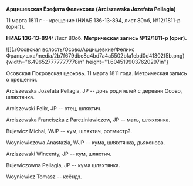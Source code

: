 **Арцишевская Ёзефата Феликсова (Arciszewska Jozefata Pellagia)**

11 марта 1811 г -- крещение (НИАБ 136-13-894, лист 80об, №12/1811-р
(ориг)).

**НИАБ 136-13-894:** Лист 80об. **Метрическая запись №12/1811-р
(ориг).**

![](./Осовская волость/Осово/Арцишевкие/Феликс Францишка/media/2b7f679dbe8c4bd7a4a5502bfa1ebd0d41302f5b.png){width="6.496527777777778in"
height="1.6045199037620297in"}

Осовская Покровская церковь. 11 марта 1811 года. Метрическая запись о
крещении.

Arciszewska Jozefata Pellagia, JP -- дочь родителей с деревни Осовo,
шляхтянка.

Arciszewski Felix, JP -- отец, шляхтич.

Arciszewska Franciszka z Parcziniawiczow, JP -- мать, шляхтянка.

Bujewicz Michal, WJP -- кум, шляхтич, ротмистр?.

Woyniewiczowa Anastazia, WJP -- кума, шляхтянка, дьяконова.

Arziszewski Wincenty, JP -- кум, шляхтич.

Bujewiczowna Pellagia, JP -- кума шляхтянка.

Woyniewicz Tomasz -- ксёндз.
